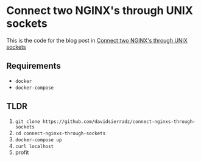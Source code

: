 # Connect two NGINX's through UNIX sockets

This is the code for the blog post in [Connect two NGINX's through UNIX sockets](https://blog.davidsierra.dev/posts/connect-nginxs-through-sockets/)

## Requirements

- `docker`
- `docker-compose`

## TLDR

1. `git clone https://github.com/davidsierradz/connect-nginxs-through-sockets`
2. `cd connect-nginxs-through-sockets`
3. `docker-compose up`
4. `curl localhost`
5. profit
